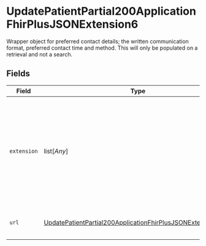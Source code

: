# UpdatePatientPartial200ApplicationFhirPlusJSONExtension6

Wrapper object for preferred contact details; the written communication format, preferred contact time and method. This will only be populated on a retrieval and not a search.


## Fields

| Field                                                                                                                                                      | Type                                                                                                                                                       | Required                                                                                                                                                   | Description                                                                                                                                                |
| ---------------------------------------------------------------------------------------------------------------------------------------------------------- | ---------------------------------------------------------------------------------------------------------------------------------------------------------- | ---------------------------------------------------------------------------------------------------------------------------------------------------------- | ---------------------------------------------------------------------------------------------------------------------------------------------------------- |
| `extension`                                                                                                                                                | list[*Any*]                                                                                                                                                | :heavy_check_mark:                                                                                                                                         | Wrapper array containing zero or one preferred contact method, zero or one preferred written communication format; and zero or one preferred contact time. |
| `url`                                                                                                                                                      | [UpdatePatientPartial200ApplicationFhirPlusJSONExtension6URL](../../models/operations/updatepatientpartial200applicationfhirplusjsonextension6url.md)      | :heavy_check_mark:                                                                                                                                         | Definition of the contact preference extension.                                                                                                            |